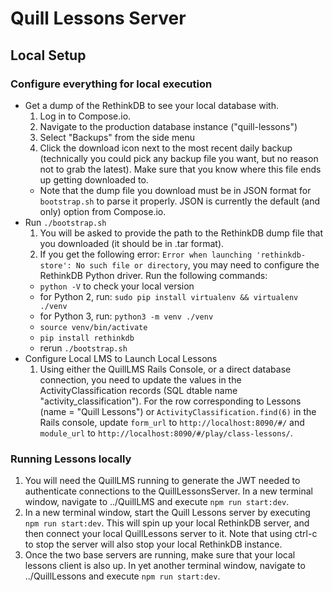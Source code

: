 # Quill Lessons Server

## Local Setup

### Configure everything for local execution

- Get a dump of the RethinkDB to see your local database with.
  1. Log in to Compose.io.
  2. Navigate to the production database instance ("quill-lessons")
  3. Select "Backups" from the side menu
  4. Click the download icon next to the most recent daily backup (technically you could pick any backup file you want, but no reason not to grab the latest). Make sure that you know where this file ends up getting downloaded to.
  - Note that the dump file you download must be in JSON format for `bootstrap.sh` to parse it properly. JSON is currently the default (and only) option from Compose.io.
- Run `./bootstrap.sh`
  1. You will be asked to provide the path to the RethinkDB dump file that you downloaded (it should be in .tar format).
  1. If you get the following error: `Error when launching 'rethinkdb-store': No such file or directory`, you may need to configure the RethinkDB Python driver. Run the following commands:
  - `python -V` to check your local version
  - for Python 2, run: `sudo pip install virtualenv && virtualenv ./venv`
  - for Python 3, run: `python3 -m venv ./venv`
  - `source venv/bin/activate`
  - `pip install rethinkdb`
  - rerun `./bootstrap.sh`
- Configure Local LMS to Launch Local Lessons
  1. Using either the QuillLMS Rails Console, or a direct database connection, you need to update the values in the ActivityClassification records (SQL dtable name "activity_classification"). For the row corresponding to Lessons (name = "Quill Lessons") or `ActivityClassification.find(6)` in the Rails console, update `form_url` to `http://localhost:8090/#/` and `module_url` to `http://localhost:8090/#/play/class-lessons/`.

### Running Lessons locally

1. You will need the QuillLMS running to generate the JWT needed to authenticate connections to the QuillLessonsServer. In a new terminal window, navigate to ../QuillLMS and execute `npm run start:dev`.
1. In a new terminal window, start the Quill Lessons server by executing `npm run start:dev`.  This will spin up your local RethinkDB server, and then connect your local QuillLessons server to it.  Note that using ctrl-c to stop the server will also stop your local RethinkDB instance.
1. Once the two base servers are running, make sure that your local lessons client is also up.  In yet another terminal window, navigate to ../QuillLessons and execute `npm run start:dev`.
